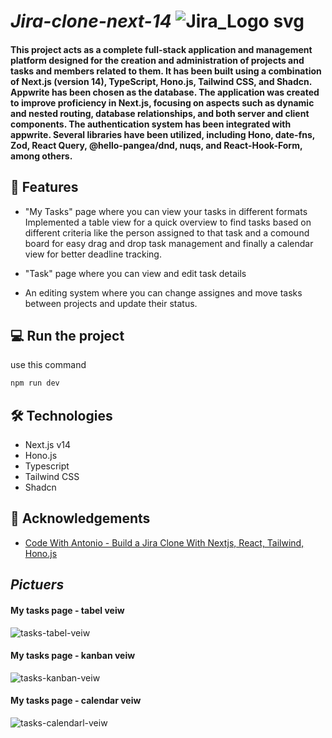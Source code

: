 # <i>Jira-clone-next-14</i> ![Jira_Logo svg](https://github.com/user-attachments/assets/080436da-8e52-4fe1-ba7d-fef7ebff1ad9)

#### This project acts as a complete full-stack application and management platform designed for the creation and administration of projects and tasks and members related to them. It has been built using a combination of Next.js (version 14), TypeScript, Hono.js, Tailwind CSS, and Shadcn. Appwrite has been chosen as the database. The application was created to improve proficiency in Next.js, focusing on aspects such as dynamic and nested routing, database relationships, and both server and client components. The authentication system has been integrated with appwrite. Several libraries have been utilized, including Hono, date-fns, Zod, React Query, @hello-pangea/dnd, nuqs, and React-Hook-Form, among others.

## 🧲 Features
- "My Tasks" page where you can view your tasks in different formats  Implemented  a table view for a quick overview to find tasks based on different criteria like the person assigned to that task  and a comound board for easy drag and drop task management and finally a calendar view for better deadline tracking. 

- "Task" page where you can view and edit task details

-  An editing system where you can change assignes and move tasks between projects and update their status.

## 💻  Run the project 
use this command
```bash
npm run dev
```

## 🛠️ Technologies

- Next.js v14
- Hono.js
- Typescript
- Tailwind CSS
- Shadcn

## 🙇 Acknowledgements
- <a href="https://www.youtube.com/watch?v=Av9C7xlV0fA"> Code With Antonio - Build a Jira Clone With Nextjs, React, Tailwind, Hono.js </a>



## <i>Pictuers</i> 

#### My tasks page - tabel veiw
![tasks-tabel-veiw](https://github.com/user-attachments/assets/18f0788f-2d5a-417b-b6a9-f10b7ac92d38)

#### My tasks page - kanban veiw
![tasks-kanban-veiw](https://github.com/user-attachments/assets/a88040b4-f14a-4021-b905-19ab23bc242d)

#### My tasks page - calendar veiw

![tasks-calendarl-veiw](https://github.com/user-attachments/assets/29d84e04-37b6-4a1a-9455-78849f6794be)

